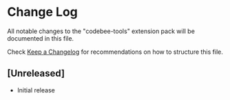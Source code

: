# Change Log

All notable changes to the "codebee-tools" extension pack will be documented in this file.

Check [Keep a Changelog](http://keepachangelog.com/) for recommendations on how to structure this file.

## [Unreleased]

- Initial release
